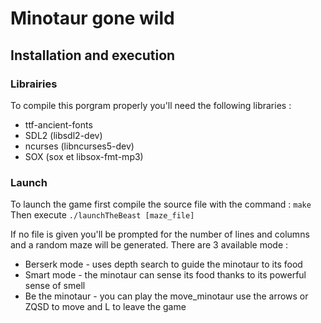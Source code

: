 # Minotaur gone wild

<!-- *********************************************************************** -->

## Installation and execution

### Librairies
To compile this porgram properly you'll need the following libraries :
* ttf-ancient-fonts
* SDL2 (libsdl2-dev)
* ncurses (libncurses5-dev)
* SOX (sox et libsox-fmt-mp3)

### Launch
To launch the game first compile the source file with the command :
```make```
Then execute
```./launchTheBeast [maze_file]```

If no file is given you'll be prompted for the number of lines and columns
and a random maze will be generated.
There are 3 available mode :
- Berserk mode - uses depth search to guide the minotaur to its food
- Smart mode - the minotaur can sense its food thanks to its powerful sense of smell
- Be the minotaur - you can play the move_minotaur
                    use the arrows or ZQSD to move and L to leave the game
